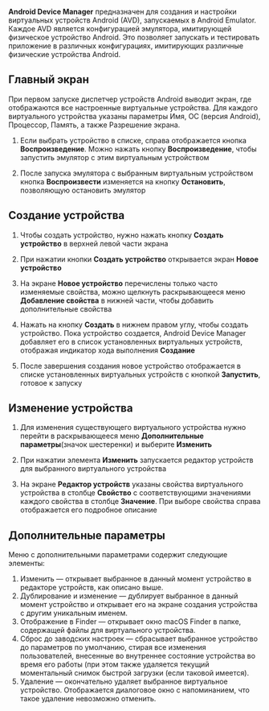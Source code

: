 
**Android Device Manager** предназначен для создания и настройки виртуальных устройств Android (AVD), запускаемых в Android Emulator. Каждое AVD является конфигурацией эмулятора, имитирующей физическое устройство Android. Это позволяет запускать и тестировать приложение в различных конфигурациях, имитирующих различные физические устройства Android.

## Главный экран

При первом запуске диспетчер устройств Android выводит экран, где отображаются все настроенные виртуальные устройства. Для каждого виртуального устройства указаны параметры Имя, ОС (версия Android), Процессор, Память, а также Разрешение экрана. 

1. Если выбрать устройство в списке, справа отображается кнопка **Воспроизведение**. Можно нажать кнопку **Воспроизведение**, чтобы запустить эмулятор с этим виртуальным устройством

2. После запуска эмулятора с выбранным виртуальным устройством кнопка **Воспроизвести** изменяется на кнопку **Остановить**, позволяющую остановить эмулятор

## Создание устройства

1. Чтобы создать устройство, нужно нажать кнопку **Создать устройство** в верхней левой части экрана

2. При нажатии кнопки **Создать устройство** открывается экран **Новое устройство**

3. На экране **Новое устройство** перечислены только часто изменяемые свойства, можно щелкнуть раскрывающееся меню **Добавление свойства** в нижней части, чтобы добавить дополнительные свойства

4. Нажать на кнопку **Создать** в нижнем правом углу, чтобы создать устройство. Пока устройство создается, Android Device Manager добавляет его в список установленных виртуальных устройств, отображая индикатор хода выполнения **Создание**

5. После завершения создания новое устройство отображается в списке установленных виртуальных устройств с кнопкой **Запустить**, готовое к запуску

## Изменение устройства

1. Для изменения существующего виртуального устройства нужно перейти в раскрывающееся меню **Дополнительные параметры**(значок шестеренки) и выберите **Изменить**

2. При нажатии элемента **Изменить** запускается редактор устройств для выбранного виртуального устройства

3. На экране **Редактор устройств** указаны свойства виртуального устройства в столбце **Свойство** с соответствующими значениями каждого свойства в столбце **Значение**. При выборе свойства справа отображается его подробное описание

## Дополнительные параметры

Меню с дополнительными параметрами содержит следующие элементы:

1. Изменить — открывает выбранное в данный момент устройство в редакторе устройств, как описано выше.
2. Дублирование и изменение — дублирует выбранное в данный момент устройство и открывает его на экране создания устройства с другим уникальным именем. 
3. Отображение в Finder — открывает окно macOS Finder в папке, содержащей файлы для виртуального устройства. 
4. Сброс до заводских настроек — сбрасывает выбранное устройство до параметров по умолчанию, стирая все изменения пользователей, внесенные во внутреннее состояние устройства во время его работы (при этом также удаляется текущий моментальный снимок быстрой загрузки (если таковой имеется).
5. Удаление — окончательно удаляет выбранное виртуальное устройство. Отображается диалоговое окно с напоминанием, что такое удаление невозможно отменить. 




